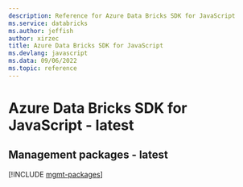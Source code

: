 ```yaml
---
description: Reference for Azure Data Bricks SDK for JavaScript
ms.service: databricks
ms.author: jeffish
author: xirzec
title: Azure Data Bricks SDK for JavaScript
ms.devlang: javascript
ms.data: 09/06/2022
ms.topic: reference
---
```

# Azure Data Bricks SDK for JavaScript - latest

## Management packages - latest
[!INCLUDE [mgmt-packages](data-bricks-mgmt-index.md)]